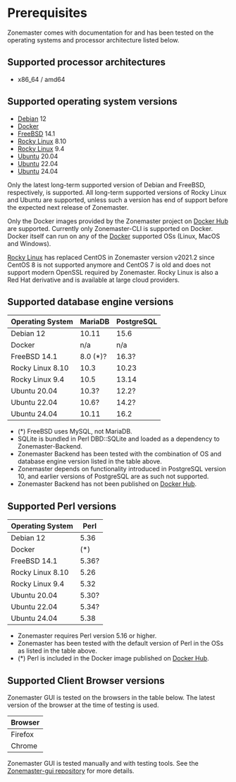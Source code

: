 # Prerequisites

Zonemaster comes with documentation for and has been tested on the operating systems
and processor architecture listed below.

## Supported processor architectures

* x86_64 / amd64

## Supported operating system versions

* [Debian] 12
* [Docker]
* [FreeBSD] 14.1
* [Rocky Linux] 8.10
* [Rocky Linux] 9.4
* [Ubuntu] 20.04
* [Ubuntu] 22.04
* [Ubuntu] 24.04

Only the latest long-term supported version of Debian and FreeBSD, respectively,
is supported. All long-term supported versions of Rocky Linux and Ubuntu are
supported, unless such a version has end of support before the expected next
release of Zonemaster.

Only the Docker images provided by the Zonemaster project on [Docker Hub] are
supported. Currently only Zonemaster-CLI is supported on Docker. Docker itself
can run on any of the [Docker] supported OSs (Linux, MacOS and Windows).

[Rocky Linux] has replaced CentOS in Zonemaster version v2021.2 since CentOS 8
is not supported anymore and CentOS 7 is old and does not support modern OpenSSL
required by Zonemaster. Rocky Linux is also a Red Hat derivative and is available
at large cloud providers.

## Supported database engine versions

Operating System | MariaDB | PostgreSQL
---------------- | --------| ---------------
Debian 12        | 10.11   | 15.6
Docker           | n/a     | n/a
FreeBSD 14.1     | 8.0 (*)?| 16.3?
Rocky Linux 8.10 | 10.3    | 10.23
Rocky Linux 9.4  | 10.5    | 13.14
Ubuntu 20.04     | 10.3?   | 12.2?
Ubuntu 22.04     | 10.6?   | 14.2?
Ubuntu 24.04     | 10.11   | 16.2

* (*) FreeBSD uses MySQL, not MariaDB.
* SQLite is bundled in Perl DBD::SQLite and loaded as a dependency to
  Zonemaster-Backend.
* Zonemaster Backend has been tested with the combination of OS and database
  engine version listed in the table above.
* Zonemaster depends on functionality introduced in PostgreSQL version 10, and
  earlier versions of PostgreSQL are as such not supported.
* Zonemaster Backend has not been published on [Docker Hub].

## Supported Perl versions

Operating System | Perl
---------------- | ----
Debian 12        | 5.36
Docker           | (*)
FreeBSD 14.1     | 5.36?
Rocky Linux 8.10 | 5.26
Rocky Linux 9.4  | 5.32
Ubuntu 20.04     | 5.30?
Ubuntu 22.04     | 5.34?
Ubuntu 24.04     | 5.38


* Zonemaster requires Perl version 5.16 or higher.
* Zonemaster has been tested with the default version of Perl in the OSs as
  listed in the table above.
* (*) Perl is included in the Docker image published on [Docker Hub].

## Supported Client Browser versions

Zonemaster GUI is tested on the browsers in the table below.
The latest version of the browser at the time of testing is used.

Browser |
------- |
Firefox |
Chrome  |


Zonemaster GUI is tested manually and with testing tools. See the
[Zonemaster-gui repository][Zonemaster-GUI] for more details.

[Debian]:                              https://www.debian.org/
[Docker Hub]:                          https://hub.docker.com/u/zonemaster
[Docker]:                              https://www.docker.com/get-started/
[FreeBSD]:                             https://www.freebsd.org/
[Rocky Linux]:                         https://rockylinux.org/
[Ubuntu]:                              https://ubuntu.com/
[Zonemaster-GUI]:                      https://github.com/zonemaster/zonemaster-gui
